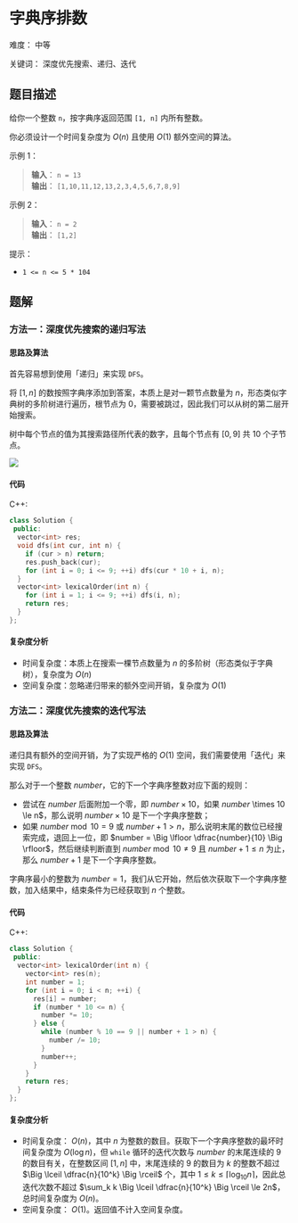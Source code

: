 # 字典序排数

难度： 中等

关键词： 深度优先搜索、递归、迭代

## 题目描述

给你一个整数 `n`，按字典序返回范围 `[1, n]` 内所有整数。

你必须设计一个时间复杂度为 $O(n)$ 且使用 $O(1)$ 额外空间的算法。

示例 1：

>**输入**： `n = 13` <br>
**输出**： `[1,10,11,12,13,2,3,4,5,6,7,8,9]`

示例 2：

>**输入**： `n = 2` <br>
**输出**： `[1,2]`

提示：

* `1 <= n <= 5 * 104`

## 题解

### 方法一：深度优先搜索的递归写法

#### 思路及算法

首先容易想到使用「递归」来实现 `DFS`。

将 $[1, n]$ 的数按照字典序添加到答案，本质上是对一颗节点数量为 $n$，形态类似字典树的多阶树进行遍历，根节点为 $0$，需要被跳过，因此我们可以从树的第二层开始搜索。

树中每个节点的值为其搜索路径所代表的数字，且每个节点有 $[0, 9]$ 共 $10$ 个子节点。

![](https://pic.leetcode-cn.com/1650246458-ahFpqe-image.png)

#### 代码

C++:
```cpp
class Solution {
 public:
  vector<int> res;
  void dfs(int cur, int n) {
    if (cur > n) return;
    res.push_back(cur);
    for (int i = 0; i <= 9; ++i) dfs(cur * 10 + i, n);
  }
  vector<int> lexicalOrder(int n) {
    for (int i = 1; i <= 9; ++i) dfs(i, n);
    return res;
  }
};
```

#### 复杂度分析

* 时间复杂度：本质上在搜索一棵节点数量为 $n$ 的多阶树（形态类似于字典树），复杂度为 $O(n)$
* 空间复杂度：忽略递归带来的额外空间开销，复杂度为 $O(1)$

### 方法二：深度优先搜索的迭代写法

#### 思路及算法

递归具有额外的空间开销，为了实现严格的 $O(1)$ 空间，我们需要使用「迭代」来实现 `DFS`。

那么对于一个整数 $number$，它的下一个字典序整数对应下面的规则：

* 尝试在 $number$ 后面附加一个零，即 $number \times 10$，如果 $number$ \times 10 \le n$，那么说明 $number \times 10$ 是下一个字典序整数；
* 如果 $number \bmod 10 = 9$ 或 $number + 1 \gt n$，那么说明末尾的数位已经搜索完成，退回上一位，即 $number = \Big \lfloor \dfrac{number}{10} \Big \rfloor$，然后继续判断直到 $number \bmod 10 \ne 9$ 且 $number + 1 \le n$ 为止，那么 $number + 1$ 是下一个字典序整数。

字典序最小的整数为 $number = 1$，我们从它开始，然后依次获取下一个字典序整数，加入结果中，结束条件为已经获取到 $n$ 个整数。

#### 代码

C++:
```cpp
class Solution {
 public:
  vector<int> lexicalOrder(int n) {
    vector<int> res(n);
    int number = 1;
    for (int i = 0; i < n; ++i) {
      res[i] = number;
      if (number * 10 <= n) {
        number *= 10;
      } else {
        while (number % 10 == 9 || number + 1 > n) {
          number /= 10;
        }
        number++;
      }
    }
    return res;
  }
};
```

#### 复杂度分析

* 时间复杂度： $O(n)$，其中 $n$ 为整数的数目。获取下一个字典序整数的最坏时间复杂度为 $O(\log n)$，但 `while` 循环的迭代次数与 $number$ 的末尾连续的 $9$ 的数目有关，在整数区间 $[1, n]$ 中，末尾连续的 $9$ 的数目为 $k$ 的整数不超过 $\Big \lceil \dfrac{n}{10^k} \Big \rceil$ 个，其中 $1 \le k \le \lceil \log_{10} n \rceil$，因此总迭代次数不超过 $\sum_k k \Big \lceil \dfrac{n}{10^k} \Big \rceil \le 2n$，总时间复杂度为 $O(n)$。
* 空间复杂度： $O(1)$。返回值不计入空间复杂度。